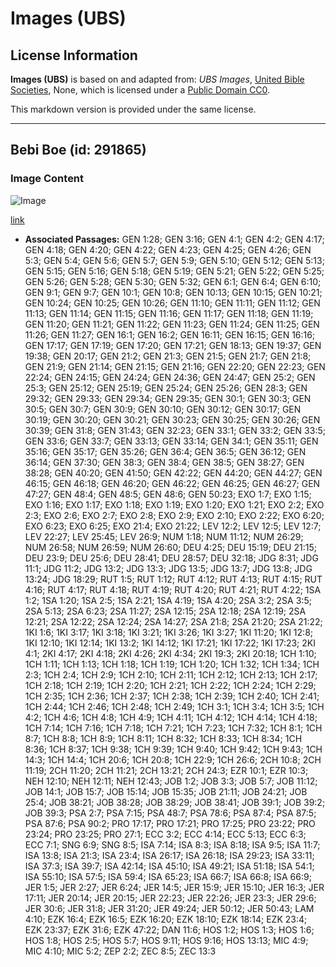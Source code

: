 # Images (UBS)

## License Information

**Images (UBS)** is based on and adapted from: _UBS Images_, [United Bible Societies](https://unitedbiblesocieties.org/), None, which is licensed under a [Public Domain CC0](https://creativecommons.org/public-domain/cc0/).

This markdown version is provided under the same license.



--------------------------------

## Bebi Boe (id: 291865)

### Image Content

![Image](https://cdn.aquifer.bible/aquifer-content/resources/Media/WEB-0049_baby_boy.jpg)

[link](https://cdn.aquifer.bible/aquifer-content/resources/Media/WEB-0049_baby_boy.jpg)

* **Associated Passages:** GEN 1:28; GEN 3:16; GEN 4:1; GEN 4:2; GEN 4:17; GEN 4:18; GEN 4:20; GEN 4:22; GEN 4:23; GEN 4:25; GEN 4:26; GEN 5:3; GEN 5:4; GEN 5:6; GEN 5:7; GEN 5:9; GEN 5:10; GEN 5:12; GEN 5:13; GEN 5:15; GEN 5:16; GEN 5:18; GEN 5:19; GEN 5:21; GEN 5:22; GEN 5:25; GEN 5:26; GEN 5:28; GEN 5:30; GEN 5:32; GEN 6:1; GEN 6:4; GEN 6:10; GEN 9:1; GEN 9:7; GEN 10:1; GEN 10:8; GEN 10:13; GEN 10:15; GEN 10:21; GEN 10:24; GEN 10:25; GEN 10:26; GEN 11:10; GEN 11:11; GEN 11:12; GEN 11:13; GEN 11:14; GEN 11:15; GEN 11:16; GEN 11:17; GEN 11:18; GEN 11:19; GEN 11:20; GEN 11:21; GEN 11:22; GEN 11:23; GEN 11:24; GEN 11:25; GEN 11:26; GEN 11:27; GEN 16:1; GEN 16:2; GEN 16:11; GEN 16:15; GEN 16:16; GEN 17:17; GEN 17:19; GEN 17:20; GEN 17:21; GEN 18:13; GEN 19:37; GEN 19:38; GEN 20:17; GEN 21:2; GEN 21:3; GEN 21:5; GEN 21:7; GEN 21:8; GEN 21:9; GEN 21:14; GEN 21:15; GEN 21:16; GEN 22:20; GEN 22:23; GEN 22:24; GEN 24:15; GEN 24:24; GEN 24:36; GEN 24:47; GEN 25:2; GEN 25:3; GEN 25:12; GEN 25:19; GEN 25:24; GEN 25:26; GEN 28:3; GEN 29:32; GEN 29:33; GEN 29:34; GEN 29:35; GEN 30:1; GEN 30:3; GEN 30:5; GEN 30:7; GEN 30:9; GEN 30:10; GEN 30:12; GEN 30:17; GEN 30:19; GEN 30:20; GEN 30:21; GEN 30:23; GEN 30:25; GEN 30:26; GEN 30:39; GEN 31:8; GEN 31:43; GEN 32:23; GEN 33:1; GEN 33:2; GEN 33:5; GEN 33:6; GEN 33:7; GEN 33:13; GEN 33:14; GEN 34:1; GEN 35:11; GEN 35:16; GEN 35:17; GEN 35:26; GEN 36:4; GEN 36:5; GEN 36:12; GEN 36:14; GEN 37:30; GEN 38:3; GEN 38:4; GEN 38:5; GEN 38:27; GEN 38:28; GEN 40:20; GEN 41:50; GEN 42:22; GEN 44:20; GEN 44:27; GEN 46:15; GEN 46:18; GEN 46:20; GEN 46:22; GEN 46:25; GEN 46:27; GEN 47:27; GEN 48:4; GEN 48:5; GEN 48:6; GEN 50:23; EXO 1:7; EXO 1:15; EXO 1:16; EXO 1:17; EXO 1:18; EXO 1:19; EXO 1:20; EXO 1:21; EXO 2:2; EXO 2:3; EXO 2:6; EXO 2:7; EXO 2:8; EXO 2:9; EXO 2:10; EXO 2:22; EXO 6:20; EXO 6:23; EXO 6:25; EXO 21:4; EXO 21:22; LEV 12:2; LEV 12:5; LEV 12:7; LEV 22:27; LEV 25:45; LEV 26:9; NUM 1:18; NUM 11:12; NUM 26:29; NUM 26:58; NUM 26:59; NUM 26:60; DEU 4:25; DEU 15:19; DEU 21:15; DEU 23:9; DEU 25:6; DEU 28:41; DEU 28:57; DEU 32:18; JDG 8:31; JDG 11:1; JDG 11:2; JDG 13:2; JDG 13:3; JDG 13:5; JDG 13:7; JDG 13:8; JDG 13:24; JDG 18:29; RUT 1:5; RUT 1:12; RUT 4:12; RUT 4:13; RUT 4:15; RUT 4:16; RUT 4:17; RUT 4:18; RUT 4:19; RUT 4:20; RUT 4:21; RUT 4:22; 1SA 1:2; 1SA 1:20; 1SA 2:5; 1SA 2:21; 1SA 4:19; 1SA 4:20; 2SA 3:2; 2SA 3:5; 2SA 5:13; 2SA 6:23; 2SA 11:27; 2SA 12:15; 2SA 12:18; 2SA 12:19; 2SA 12:21; 2SA 12:22; 2SA 12:24; 2SA 14:27; 2SA 21:8; 2SA 21:20; 2SA 21:22; 1KI 1:6; 1KI 3:17; 1KI 3:18; 1KI 3:21; 1KI 3:26; 1KI 3:27; 1KI 11:20; 1KI 12:8; 1KI 12:10; 1KI 12:14; 1KI 13:2; 1KI 14:12; 1KI 17:21; 1KI 17:22; 1KI 17:23; 2KI 4:1; 2KI 4:17; 2KI 4:18; 2KI 4:26; 2KI 4:34; 2KI 19:3; 2KI 20:18; 1CH 1:10; 1CH 1:11; 1CH 1:13; 1CH 1:18; 1CH 1:19; 1CH 1:20; 1CH 1:32; 1CH 1:34; 1CH 2:3; 1CH 2:4; 1CH 2:9; 1CH 2:10; 1CH 2:11; 1CH 2:12; 1CH 2:13; 1CH 2:17; 1CH 2:18; 1CH 2:19; 1CH 2:20; 1CH 2:21; 1CH 2:22; 1CH 2:24; 1CH 2:29; 1CH 2:35; 1CH 2:36; 1CH 2:37; 1CH 2:38; 1CH 2:39; 1CH 2:40; 1CH 2:41; 1CH 2:44; 1CH 2:46; 1CH 2:48; 1CH 2:49; 1CH 3:1; 1CH 3:4; 1CH 3:5; 1CH 4:2; 1CH 4:6; 1CH 4:8; 1CH 4:9; 1CH 4:11; 1CH 4:12; 1CH 4:14; 1CH 4:18; 1CH 7:14; 1CH 7:16; 1CH 7:18; 1CH 7:21; 1CH 7:23; 1CH 7:32; 1CH 8:1; 1CH 8:7; 1CH 8:8; 1CH 8:9; 1CH 8:11; 1CH 8:32; 1CH 8:33; 1CH 8:34; 1CH 8:36; 1CH 8:37; 1CH 9:38; 1CH 9:39; 1CH 9:40; 1CH 9:42; 1CH 9:43; 1CH 14:3; 1CH 14:4; 1CH 20:6; 1CH 20:8; 1CH 22:9; 1CH 26:6; 2CH 10:8; 2CH 11:19; 2CH 11:20; 2CH 11:21; 2CH 13:21; 2CH 24:3; EZR 10:1; EZR 10:3; NEH 12:10; NEH 12:11; NEH 12:43; JOB 1:2; JOB 3:3; JOB 5:7; JOB 11:12; JOB 14:1; JOB 15:7; JOB 15:14; JOB 15:35; JOB 21:11; JOB 24:21; JOB 25:4; JOB 38:21; JOB 38:28; JOB 38:29; JOB 38:41; JOB 39:1; JOB 39:2; JOB 39:3; PSA 2:7; PSA 7:15; PSA 48:7; PSA 78:6; PSA 87:4; PSA 87:5; PSA 87:6; PSA 90:2; PRO 17:17; PRO 17:21; PRO 17:25; PRO 23:22; PRO 23:24; PRO 23:25; PRO 27:1; ECC 3:2; ECC 4:14; ECC 5:13; ECC 6:3; ECC 7:1; SNG 6:9; SNG 8:5; ISA 7:14; ISA 8:3; ISA 8:18; ISA 9:5; ISA 11:7; ISA 13:8; ISA 21:3; ISA 23:4; ISA 26:17; ISA 26:18; ISA 29:23; ISA 33:11; ISA 37:3; ISA 39:7; ISA 42:14; ISA 45:10; ISA 49:21; ISA 51:18; ISA 54:1; ISA 55:10; ISA 57:5; ISA 59:4; ISA 65:23; ISA 66:7; ISA 66:8; ISA 66:9; JER 1:5; JER 2:27; JER 6:24; JER 14:5; JER 15:9; JER 15:10; JER 16:3; JER 17:11; JER 20:14; JER 20:15; JER 22:23; JER 22:26; JER 23:3; JER 29:6; JER 30:6; JER 31:8; JER 31:20; JER 49:24; JER 50:12; JER 50:43; LAM 4:10; EZK 16:4; EZK 16:5; EZK 16:20; EZK 18:10; EZK 18:14; EZK 23:4; EZK 23:37; EZK 31:6; EZK 47:22; DAN 11:6; HOS 1:2; HOS 1:3; HOS 1:6; HOS 1:8; HOS 2:5; HOS 5:7; HOS 9:11; HOS 9:16; HOS 13:13; MIC 4:9; MIC 4:10; MIC 5:2; ZEP 2:2; ZEC 8:5; ZEC 13:3

